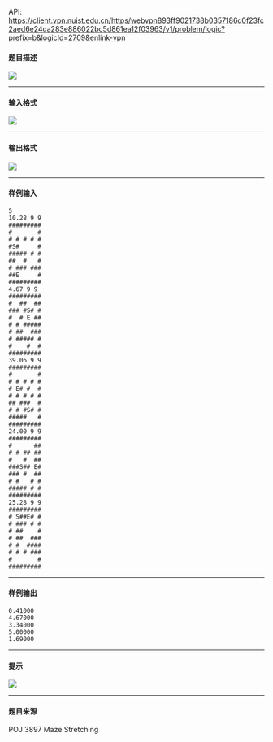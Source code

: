 API: https://client.vpn.nuist.edu.cn/https/webvpn893ff9021738b0357186c0f23fc2aed6e24ca283e886022bc5d861ea12f03963/v1/problem/logic?prefix=b&logicId=2709&enlink-vpn

#### 题目描述

![](../file/2709_0.gif)

---

#### 输入格式

![](../file/2709_0.gif)

---

#### 输出格式

![](../file/2709_0.gif)

---

#### 样例输入
```
5
10.28 9 9
#########
#       #
# # # # #
#S#     #
##### # #
##  #   #
# ### ###
##E     #
#########
4.67 9 9
#########
#  ##  ##
### #S# #
#  # E ##
# # #####
# ##  ###
# ##### #
#    #  #
#########
39.06 9 9
#########
#       #
# # # # #
# E# #  #
# # # # #
## ###  #
# # #S# #
#####   #
#########
24.00 9 9
#########
#      ##
# # ## ##
#   #  ##
###S## E#
### #  ##
# #   # #
##### # #
#########
25.28 9 9
#########
# S##E# #
# ### # #
# ##    #
# ##  ###
# #  ####
# # # ###
#       #
#########
```

---

#### 样例输出
```
0.41000
4.67000
3.34000
5.00000
1.69000
```

---

#### 提示

![](../file/2709_0.gif)

---

#### 题目来源

POJ 3897 Maze Stretching